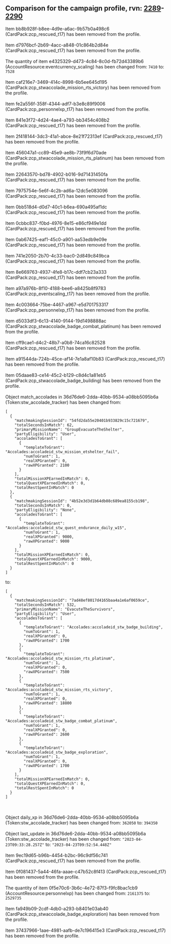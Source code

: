 ## Comparison for the campaign profile, rvn: [2289](https://github.com/PRO100KatYT/FortniteProfileRevisions/tree/main/profiles/campaign/2289%20campaign.json)-[2290](https://github.com/PRO100KatYT/FortniteProfileRevisions/tree/main/profiles/campaign/2290%20campaign.json)

Item bb8b928f-b8ee-4d9e-a6ac-9b57b0a498c6 (CardPack:zcp_rescued_t17) has been removed from the profile.
<br><br>
Item d7976bcf-2b69-4acc-a848-01c864b2d84e (CardPack:zcp_rescued_t17) has been removed from the profile.
<br><br>
The quantity of item e4325329-d473-4c84-8c0d-fb72d43389b6 (AccountResource:eventcurrency_scaling) has been changed from: `7410` to: `7528`
<br><br>
Item caf216e7-3469-414c-8998-6b5ee645d195 (CardPack:zcp_stwaccolade_mission_rts_victory) has been removed from the profile.
<br><br>
Item fe2a556f-358f-4344-adf7-b3e8c89f9006 (CardPack:zcp_personnelxp_t17) has been removed from the profile.
<br><br>
Item 841e3f72-4d24-4ae4-a793-bb3454c408b2 (CardPack:zcp_rescued_t17) has been removed from the profile.
<br><br>
Item 2f418144-3dc3-41a1-abce-8e21f72313ef (CardPack:zcp_rescued_t17) has been removed from the profile.
<br><br>
Item 456047a1-cc89-45e9-ae8b-73f9f6d70ade (CardPack:zcp_stwaccolade_mission_rts_platinum) has been removed from the profile.
<br><br>
Item 22643570-bd78-4902-b016-9d71431450fa (CardPack:zcp_rescued_t17) has been removed from the profile.
<br><br>
Item 7975754e-5e6f-4c2b-ad6a-12dc5e083096 (CardPack:zcp_rescued_t17) has been removed from the profile.
<br><br>
Item 0bb518d4-d0d7-40c1-b6ea-690a495af1dc (CardPack:zcp_rescued_t17) has been removed from the profile.
<br><br>
Item 0cbbc837-f0bd-4976-8e15-e86cf949e1dd (CardPack:zcp_rescued_t17) has been removed from the profile.
<br><br>
Item 0ab67425-eaf1-45c0-a901-aa53edb9e09e (CardPack:zcp_rescued_t17) has been removed from the profile.
<br><br>
Item 741e2050-2b70-4c33-bac0-2d849c849bca (CardPack:zcp_rescued_t17) has been removed from the profile.
<br><br>
Item 8e669763-4937-4fe8-b17c-ddf7cb23a333 (CardPack:zcp_rescued_t17) has been removed from the profile.
<br><br>
Item a97a976b-8f10-4188-bee6-a8425b8f9783 (CardPack:zcp_eventscaling_t17) has been removed from the profile.
<br><br>
Item 4c003664-75be-4467-a967-e5d701753317 (CardPack:zcp_personnelxp_t17) has been removed from the profile.
<br><br>
Item d5033df3-6c13-4140-9144-19d1498888ac (CardPack:zcp_stwaccolade_badge_combat_platinum) has been removed from the profile.
<br><br>
Item cff9cae1-d4c2-48b7-a0b8-74ca16c82528 (CardPack:zcp_rescued_t17) has been removed from the profile.
<br><br>
Item a91544da-724b-45ce-af14-7e1a8af10b83 (CardPack:zcp_rescued_t17) has been removed from the profile.
<br><br>
Item 05daae83-ce14-45c2-b129-c8d4c1a81eb5 (CardPack:zcp_stwaccolade_badge_building) has been removed from the profile.
<br><br>
Object match_accolades in 36d76de6-2dda-40bb-9534-a08bb5095b6a (Token:stw_accolade_tracker) has been changed from:

```
[
  {
    "matchmakingSessionId": "54fd2da55e20401b933829c15c721679",
    "totalSecondsInMatch": 62,
    "primaryMissionName": "GroupEvacuateTheShelter",
    "partyEligibility": "User",
    "accoladesToGrant": [
      {
        "templateToGrant": "Accolades:accoladeid_stw_mission_etshelter_fail",
        "numToGrant": 1,
        "realXPGranted": 0,
        "rawXPGranted": 2100
      }
    ],
    "totalMissionXPEarnedInMatch": 0,
    "totalQuestXPEarnedInMatch": 0,
    "totalRestSpentInMatch": 0
  },
  {
    "matchmakingSessionId": "4b52e3d3d1b64db08c689ea8155cb198",
    "totalSecondsInMatch": 0,
    "partyEligibility": "None",
    "accoladesToGrant": [
      {
        "templateToGrant": "Accolades:accoladeid_stw_quest_endurance_daily_w15",
        "numToGrant": 1,
        "realXPGranted": 9000,
        "rawXPGranted": 9000
      }
    ],
    "totalMissionXPEarnedInMatch": 0,
    "totalQuestXPEarnedInMatch": 9000,
    "totalRestSpentInMatch": 0
  }
]
```

to:

```
[
  {
    "matchmakingSessionId": "7ad48ef8017d4165baa4a1e6af0659ce",
    "totalSecondsInMatch": 532,
    "primaryMissionName": "EvacuteTheSurvivors",
    "partyEligibility": "User",
    "accoladesToGrant": [
      {
        "templateToGrant": "Accolades:accoladeid_stw_badge_building",
        "numToGrant": 1,
        "realXPGranted": 0,
        "rawXPGranted": 1700
      },
      {
        "templateToGrant": "Accolades:accoladeid_stw_mission_rts_platinum",
        "numToGrant": 1,
        "realXPGranted": 0,
        "rawXPGranted": 7500
      },
      {
        "templateToGrant": "Accolades:accoladeid_stw_mission_rts_victory",
        "numToGrant": 1,
        "realXPGranted": 0,
        "rawXPGranted": 18800
      },
      {
        "templateToGrant": "Accolades:accoladeid_stw_badge_combat_platinum",
        "numToGrant": 1,
        "realXPGranted": 0,
        "rawXPGranted": 2600
      },
      {
        "templateToGrant": "Accolades:accoladeid_stw_badge_exploration",
        "numToGrant": 1,
        "realXPGranted": 0,
        "rawXPGranted": 1700
      }
    ],
    "totalMissionXPEarnedInMatch": 0,
    "totalQuestXPEarnedInMatch": 0,
    "totalRestSpentInMatch": 0
  }
]
```

<br><br>
Object daily_xp in 36d76de6-2dda-40bb-9534-a08bb5095b6a (Token:stw_accolade_tracker) has been changed from: `362050` to: `394350`
<br><br>
Object last_update in 36d76de6-2dda-40bb-9534-a08bb5095b6a (Token:stw_accolade_tracker) has been changed from: `"2023-04-23T09:33:28.257Z"` to: `"2023-04-23T09:52:54.448Z"`
<br><br>
Item 9ec19d65-b96b-4454-b2bc-96c9df56c741 (CardPack:zcp_rescued_t17) has been removed from the profile.
<br><br>
Item 0f081437-5a44-46fa-aaae-c47b52c8f413 (CardPack:zcp_rescued_t17) has been removed from the profile.
<br><br>
The quantity of item 0f5e70c6-3b6c-4e72-87f3-f9fc8bac1cb9 (AccountResource:personnelxp) has been changed from: `2161375` to: `2529735`
<br><br>
Item fa949b09-2cdf-4db0-a293-b8401e03ab40 (CardPack:zcp_stwaccolade_badge_exploration) has been removed from the profile.
<br><br>
Item 37437966-1aae-4981-aafb-de7c196415e3 (CardPack:zcp_rescued_t17) has been removed from the profile.
<br><br>
